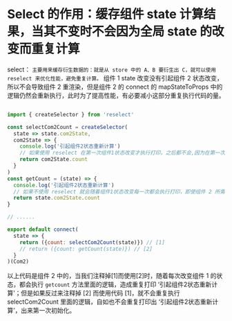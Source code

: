 # Select 的作用：缓存组件 state 计算结果，当其不变时不会因为全局 state 的改变而重复计算

select： `主要用来缓存衍生数据的：就是从 store 中的 A、B 要衍生出 C，就可以使用 reselect 来优化性能，避免重复计算。`
组件 1 state 改变没有引起组件 2 状态改变，所以不会导致组件 2 重渲染，但是组件 2 的 connect 的 mapStateToProps 中的逻辑仍然会重新执行，此时为了提高性能，有必要减小这部分重复执行代码的量。

```js

import { createSelector } from 'reselect'

const selectCom2Count = createSelector(
  state => state.com2State,
  com2State => {
    console.log('引起组件2状态重新计算') 
    // 如果使用 reselect 在第一次组件1状态改变才执行打印，之后都不会,因为在第一次计算后就被缓存了，如果组件 2 状态没有改变，就不会再重新计算
    return com2State.count
  }
)
const getCount = (state) => {
  console.log('引起组件2状态重新计算') 
  // 如果不使用 reselect 就会随着组件1状态改变每一次都会执行打印，即使组件 2 所需状态并没有改变，属于不必要的计算
  return state.com2State.count
}

// ......

export default connect(
  state => {
    return ({count: selectCom2Count(state)}) // [1]
    // return ({count: getCount(state)}) // [2]
  }
)(Com2)

```

以上代码是组件 2 中的，当我们注释掉[1]而使用[2]时，随着每次改变组件 1 的状态，都会执行 `getcount` 方法里面的逻辑，造成重复打印 ‘引起组件2状态重新计算’；但是如果反过来注释掉 [2] 而使用代码 [1]，就不会重复执行 selectCom2Count 里面的逻辑，自如也不会重复打印出 ‘引起组件2状态重新计算’，出来第一次初始化。